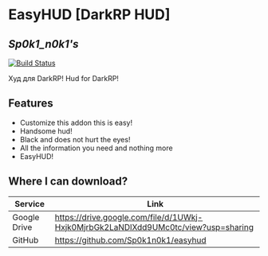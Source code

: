 # EasyHUD [DarkRP HUD]
## _Sp0k1_n0k1's_

[![Build Status](https://travis-ci.org/joemccann/dillinger.svg?branch=master)](https://github.com/Sp0k1n0k1/easyhud/issues)



Худ для DarkRP!
Hud for DarkRP!

## Features

- Customize this addon this is easy!
- Handsome hud!
- Black and does not hurt the eyes!
- All the information you need and nothing more
- EasyHUD!

## Where I can download?
| Service | Link |
| ------ | ------ |
| Google Drive | https://drive.google.com/file/d/1UWkj-Hxjk0MjrbGk2LaNDlXdd9UMc0tc/view?usp=sharing |
| GitHub | https://github.com/Sp0k1n0k1/easyhud |

